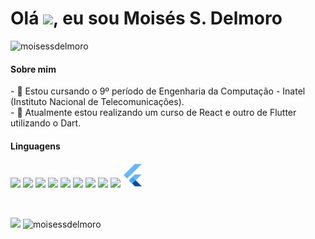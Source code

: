 <h1>Olá <img src="https://github.com/sudnyeshtalekar/sudnyeshtalekar/blob/master/Assets/Hi.gif" width="40px">, eu sou Moisés S. Delmoro</h1>
<p align="left"> <img src="https://komarev.com/ghpvc/?username=moisessdelmoro" alt="moisessdelmoro" /> </p>

<h4><p align="left"><b>Sobre mim</b> <br></h4>
- 🔭 Estou cursando o 9º período de Engenharia da Computação - Inatel (Instituto Nacional de Telecomunicações).<br/>
- 🌱 Atualmente estou realizando um curso de React e outro de Flutter utilizando o Dart.

<h4><p align="left"><b>Linguagens</b> <br></h4>
<p>
  <img height="40" src="https://www.flaticon.com/svg/static/icons/svg/1822/1822899.svg"/> <stronk> </stronk>
  <img height="40" src="https://www.flaticon.com/svg/static/icons/svg/226/226777.svg"/> <stronk> </stronk>
  <img height="40" src="https://www.flaticon.com/svg/static/icons/svg/919/919841.svg"/> <stronk> </stronk>
  <img height="40" src="https://www.flaticon.com/svg/static/icons/svg/888/888859.svg"/> <stronk> </stronk>
  <img height="40" src="https://www.flaticon.com/svg/static/icons/svg/888/888847.svg"/> <stronk> </stronk>
  <img height="40" src="https://www.flaticon.com/svg/static/icons/svg/919/919828.svg"/> <stronk> </stronk>  
  <img height="40" src="https://www.flaticon.com/svg/static/icons/svg/919/919851.svg"/> <stronk> </stronk>  
  <img height="40" src="https://www.flaticon.com/svg/static/icons/svg/919/919836.svg"/> <stronk> </stronk>
  <img height="40" src="https://cdnlogo.com/logos/d/66/dart.svg"/> 
  <img height="40" src="https://raw.githubusercontent.com/dnfield/flutter_svg/7d374d7107561cbd906d7c0ca26fef02cc01e7c8/example/assets/flutter_logo.svg?sanitize=true"/> 

</p>
<br>
<p>
<img height="180" src="https://github-readme-stats.vercel.app/api?username=moisessdelmoro&show_icons=true&theme=dark" /> 
<img height="180" src="https://github-readme-stats.vercel.app/api/top-langs/?username=moisessdelmoro&layout=compact&hide=jupyter%20notebook&theme=dark" alt="moisessdelmoro" />
<br />

</p>
